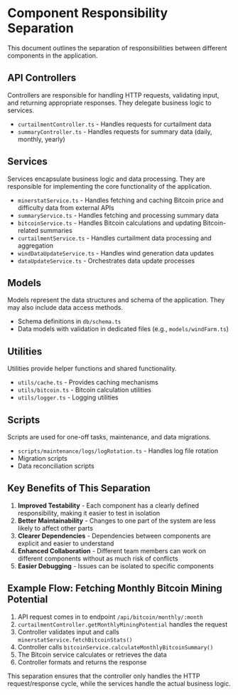 # Component Responsibility Separation

This document outlines the separation of responsibilities between different components in the application.

## API Controllers

Controllers are responsible for handling HTTP requests, validating input, and returning appropriate responses. They delegate business logic to services.

- `curtailmentController.ts` - Handles requests for curtailment data
- `summaryController.ts` - Handles requests for summary data (daily, monthly, yearly)

## Services

Services encapsulate business logic and data processing. They are responsible for implementing the core functionality of the application.

- `minerstatService.ts` - Handles fetching and caching Bitcoin price and difficulty data from external APIs
- `summaryService.ts` - Handles fetching and processing summary data
- `bitcoinService.ts` - Handles Bitcoin calculations and updating Bitcoin-related summaries
- `curtailmentService.ts` - Handles curtailment data processing and aggregation
- `windDataUpdateService.ts` - Handles wind generation data updates
- `dataUpdateService.ts` - Orchestrates data update processes

## Models

Models represent the data structures and schema of the application. They may also include data access methods.

- Schema definitions in `db/schema.ts`
- Data models with validation in dedicated files (e.g., `models/windFarm.ts`)

## Utilities

Utilities provide helper functions and shared functionality.

- `utils/cache.ts` - Provides caching mechanisms
- `utils/bitcoin.ts` - Bitcoin calculation utilities
- `utils/logger.ts` - Logging utilities

## Scripts

Scripts are used for one-off tasks, maintenance, and data migrations.

- `scripts/maintenance/logs/logRotation.ts` - Handles log file rotation
- Migration scripts
- Data reconciliation scripts

## Key Benefits of This Separation

1. **Improved Testability** - Each component has a clearly defined responsibility, making it easier to test in isolation
2. **Better Maintainability** - Changes to one part of the system are less likely to affect other parts
3. **Clearer Dependencies** - Dependencies between components are explicit and easier to understand
4. **Enhanced Collaboration** - Different team members can work on different components without as much risk of conflicts
5. **Easier Debugging** - Issues can be isolated to specific components

## Example Flow: Fetching Monthly Bitcoin Mining Potential

1. API request comes in to endpoint `/api/bitcoin/monthly/:month`
2. `curtailmentController.getMonthlyMiningPotential` handles the request
3. Controller validates input and calls `minerstatService.fetchBitcoinStats()`
4. Controller calls `bitcoinService.calculateMonthlyBitcoinSummary()`
5. The Bitcoin service calculates or retrieves the data
6. Controller formats and returns the response

This separation ensures that the controller only handles the HTTP request/response cycle, while the services handle the actual business logic.